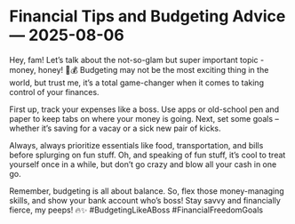 # Financial Tips and Budgeting Advice — 2025-08-06

Hey, fam! Let’s talk about the not-so-glam but super important topic - money, honey! 💸💰 Budgeting may not be the most exciting thing in the world, but trust me, it’s a total game-changer when it comes to taking control of your finances.

First up, track your expenses like a boss. Use apps or old-school pen and paper to keep tabs on where your money is going. Next, set some goals – whether it’s saving for a vacay or a sick new pair of kicks.

Always, always prioritize essentials like food, transportation, and bills before splurging on fun stuff. Oh, and speaking of fun stuff, it’s cool to treat yourself once in a while, but don’t go crazy and blow all your cash in one go.

Remember, budgeting is all about balance. So, flex those money-managing skills, and show your bank account who’s boss! Stay savvy and financially fierce, my peeps! 🔥✨ #BudgetingLikeABoss #FinancialFreedomGoals